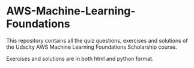 # AWS-Machine-Learning-Foundations

This repository contains all the quiz questions, exercises and solutions of the Udacity AWS Machine Learning Foundations Scholarship course.

Exercises and solutions are in both html and python format.
